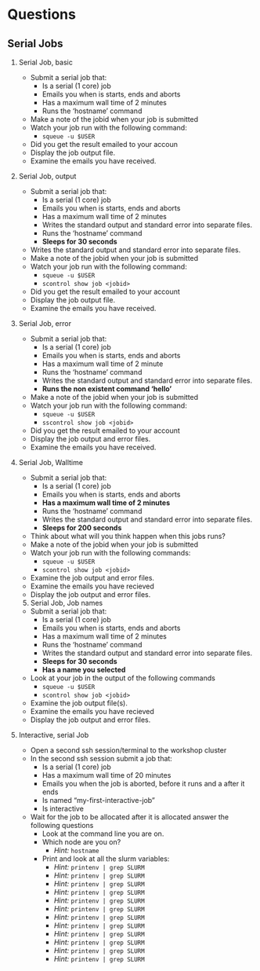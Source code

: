 # Questions 

## Serial Jobs 

1. Serial Job, basic
   - Submit a serial job that:
     * Is a serial (1 core) job 
     * Emails you when is starts, ends and aborts
     * Has a maximum wall time of 2 minutes
     * Runs the ‘hostname’ command
   - Make a note of the jobid when your job is submitted
   - Watch your job run with the following command:
     * `squeue -u $USER`
   - Did you get the result emailed to your accoun
   - Display the job output file.
   - Examine the emails you have received.  
     
       
1. Serial Job, output
   - Submit a serial job that: 
     * Is a serial (1 core) job 
     * Emails you when is starts, ends and aborts
     * Has a maximum wall time of 2 minutes
     * Writes the standard output and standard error into separate files.
     * Runs the ‘hostname’ command
     * **Sleeps for 30 seconds**
   - Writes the standard output and standard error into separate files.
   - Make a note of the jobid when your job is submitted
   - Watch your job run with the following command:
     * `squeue -u $USER`
     * `scontrol show job <jobid>`
   - Did you get the result emailed to your account
   - Display the job output file.
   - Examine the emails you have received.


1. Serial Job, error
   - Submit a serial job that:
     * Is a serial (1 core) job 
     * Emails you when is starts, ends and aborts
     * Has a maximum wall time of 2 minute
     * Runs the ‘hostname’ command
     * Writes the standard output and standard error into separate files.
     * **Runs the non existent command ‘hello’**
   - Make a note of the jobid when your job is submitted
   - Watch your job run with the following command: 
      * `squeue -u $USER`
      * `sscontrol show job <jobid>`
   - Did you get the result emailed to your account
   - Display the job output and error files. 
   - Examine the emails you have received.
 
1. Serial Job, Walltime
    - Submit a serial job that:
      * Is a serial (1 core) job 
      * Emails you when is starts, ends and aborts
      * **Has a maximum wall time of 2 minutes**
      * Runs the ‘hostname’ command
      * Writes the standard output and standard error into separate files.
      * **Sleeps for 200 seconds**
   - Think about what will you think happen when this jobs runs?
   - Make a note of the jobid when your job is submitted 
   - Watch your job run with the following commands:
      * `squeue -u $USER`
      * `scontrol show job <jobid>`
   - Examine the job output and error files.
   - Examine the emails you have recieved
   - Display the job output and error files. 
   
   5. Serial Job, Job names
   - Submit a serial job that:
     * Is a serial (1 core) job 
     * Emails you when is starts, ends and aborts
     * Has a maximum wall time of 2 minutes
     * Runs the ‘hostname’ command
     * Writes the standard output and standard error into separate files.
     * **Sleeps for 30 seconds** 
     * **Has a name you selected**
   - Look at your job in the output of the following commands
     * `squeue -u $USER`
     * `scontrol show job <jobid>`
   - Examine the job output file(s).
   - Examine the emails you have recieved
   - Display the job output and error files. 
  
6. Interactive, serial Job
   - Open a second ssh session/terminal to the workshop cluster
   - In the second ssh session submit a job that: 
     * Is a serial (1 core) job
     * Has a maximum wall time of 20 minutes
     * Emails you when the job is aborted, before it runs and a after it ends
     * Is named “my-first-interactive-job”
     * Is interactive
   - Wait for the job to be allocated after it is allocated answer the following questions
     * Look at the command line you are on. 
     * Which node are you on?
       * *Hint:* `hostname`
     * Print and look at all the slurm variables: 
       * *Hint:* `printenv | grep SLURM`
       * *Hint:* `printenv | grep SLURM`
       * *Hint:* `printenv | grep SLURM`
       * *Hint:* `printenv | grep SLURM`
       * *Hint:* `printenv | grep SLURM`
       * *Hint:* `printenv | grep SLURM`
       * *Hint:* `printenv | grep SLURM`
       * *Hint:* `printenv | grep SLURM`
       * *Hint:* `printenv | grep SLURM`
       * *Hint:* `printenv | grep SLURM`
       * *Hint:* `printenv | grep SLURM`
       * *Hint:* `printenv | grep SLURM`
